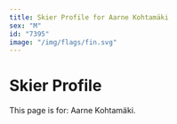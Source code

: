 ```yaml
---
title: Skier Profile for Aarne Kohtamäki
sex: "M"
id: "7395"
image: "/img/flags/fin.svg" 
---
```


# Skier Profile

This page is for: Aarne Kohtamäki.
    